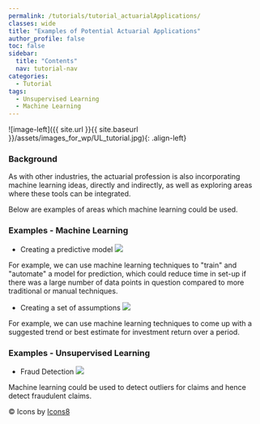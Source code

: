 ```yaml
---
permalink: /tutorials/tutorial_actuarialApplications/
classes: wide
title: "Examples of Potential Actuarial Applications"
author_profile: false
toc: false
sidebar:
  title: "Contents"
  nav: tutorial-nav
categories:
  - Tutorial
tags:
  - Unsupervised Learning
  - Machine Learning
---
```



![image-left]({{ site.url }}{{ site.baseurl }}/assets/images_for_wp/UL_tutorial.jpg){: .align-left}


<h3>Background</h3>
As with other industries, the actuarial profession is also incorporating machine learning ideas, directly and indirectly, as well as exploring areas where these tools can be integrated.

Below are examples of areas which machine learning could be used.

<h3>Examples - Machine Learning</h3>

* Creating a predictive model <img src="https://img.icons8.com/ios-filled/30/000000/bullish.png"/>

For example, we can use machine learning techniques to "train" and "automate" a model for prediction, which could reduce time in set-up if there was a large number of data points in question compared to more traditional or manual techniques.

* Creating a set of assumptions <img src="https://img.icons8.com/ios-glyphs/30/000000/low-price.png"/>

For example, we can use machine learning techniques to come up with a suggested trend or best estimate for investment return over a period.


<h3>Examples - Unsupervised Learning</h3>

* Fraud Detection <img src="https://img.icons8.com/ios-glyphs/30/000000/fraud.png"/>

Machine learning could be used to detect outliers for claims and hence detect fraudulent claims.

&copy; Icons by [Icons8](https://icons8.com)
